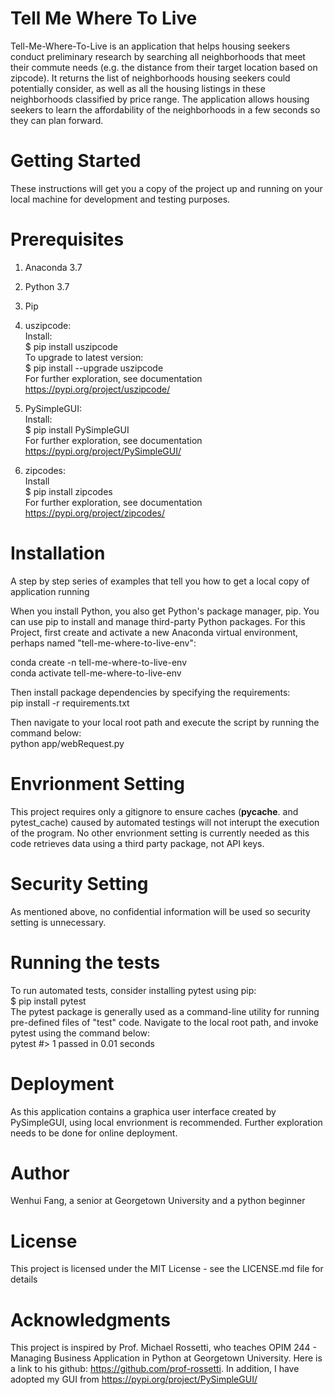 # Tell Me Where To Live

Tell-Me-Where-To-Live is an application that helps housing seekers conduct preliminary research by searching all neighborhoods that meet their commute needs (e.g. the distance from their target location based on zipcode). It returns the list of neighborhoods housing seekers could potentially consider, as well as all the housing listings in these neighborhoods classified by price range. The application allows housing seekers to learn the affordability of the neighborhoods in a few seconds so they can plan forward.

# Getting Started
These instructions will get you a copy of the project up and running on your local machine for development and testing purposes. 

# Prerequisites
1. Anaconda 3.7
2. Python 3.7
3. Pip
4. uszipcode: 
  <br />Install:
  <br />$ pip install uszipcode
  <br />To upgrade to latest version:
  <br />$ pip install --upgrade uszipcode
  <br />For further exploration, see documentation 
  <br />https://pypi.org/project/uszipcode/
5. PySimpleGUI: 
  <br />Install:
  <br />$ pip install PySimpleGUI
  <br />For further exploration, see documentation 
  <br />https://pypi.org/project/PySimpleGUI/

6. zipcodes: 
  <br />Install
  <br />$ pip install zipcodes
  <br />For further exploration, see documentation 
  <br />https://pypi.org/project/zipcodes/
  
# Installation
A step by step series of examples that tell you how to get a local copy of application running

When you install Python, you also get Python's package manager, pip. You can use pip to install and manage third-party Python packages.
For this Project, first create and activate a new Anaconda virtual environment, perhaps named "tell-me-where-to-live-env":

conda create -n tell-me-where-to-live-env
<br />conda activate tell-me-where-to-live-env

Then install package dependencies by specifying the requirements:
<br />pip install -r requirements.txt

Then navigate to your local root path and execute the script by running the command below:
<br />python app/webRequest.py 

# Envrionment Setting
This project requires only a gitignore to ensure caches (__pycache__. and pytest_cache) caused by automated testings will not interupt the execution of the program. No other envrionment setting is currently needed as this code retrieves data using a third party package, not API keys.

# Security Setting
As mentioned above, no confidential information will be used so security setting is unnecessary. 

# Running the tests
To run automated tests, consider installing pytest using pip:
<br />$ pip install pytest
<br />The pytest package is generally used as a command-line utility for running pre-defined files of "test" code.
Navigate to the local root path, and invoke pytest using the command below:
<br />pytest #> 1 passed in 0.01 seconds

# Deployment
As this application contains a graphica user interface created by PySimpleGUI, using local envrionment is recommended. Further exploration needs to be done for online deployment.

# Author
Wenhui Fang, a senior at Georgetown University and a python beginner 

# License
This project is licensed under the MIT License - see the LICENSE.md file for details

# Acknowledgments
This project is inspired by Prof. Michael Rossetti, who teaches OPIM 244 - Managing Business Application in Python at Georgetown University. Here is a link to his github: https://github.com/prof-rossetti. In addition, I have adopted my GUI from https://pypi.org/project/PySimpleGUI/
